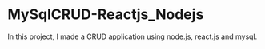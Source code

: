 # MySqlCRUD-Reactjs_Nodejs
 In this project, I made a CRUD application using node.js, react.js and mysql.
